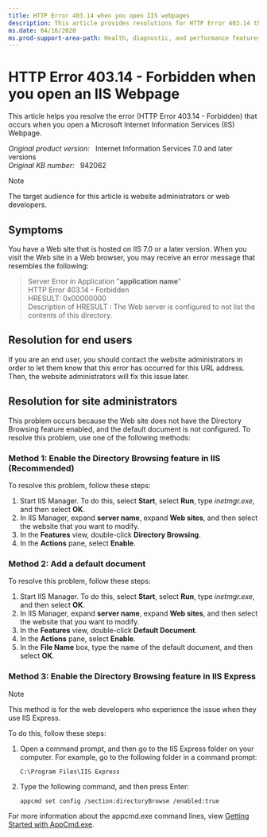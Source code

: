 ```yaml
---
title: HTTP Error 403.14 when you open IIS webpages
description: This article provides resolutions for HTTP Error 403.14 that occurs when you visit a Web site that is hosted on IIS 7.0.
ms.date: 04/16/2020
ms.prod-support-area-path: Health, diagnostic, and performance features
---
```

# HTTP Error 403.14 - Forbidden when you open an IIS Webpage

This article helps you resolve the error (HTTP Error 403.14 - Forbidden) that occurs when you open a Microsoft Internet Information Services (IIS) Webpage.

_Original product version:_ &nbsp; Internet Information Services 7.0 and later versions  
_Original KB number:_ &nbsp; 942062

> [!NOTE]
> The target audience for this article is website administrators or web developers.

## Symptoms

You have a Web site that is hosted on IIS 7.0 or a later version. When you visit the Web site in a Web browser, you may receive an error message that resembles the following:

> Server Error in Application "**application name**"  
> HTTP Error 403.14 - Forbidden  
> HRESULT: 0x00000000  
> Description of HRESULT : The Web server is configured to not list the contents of this directory.

## Resolution for end users

If you are an end user, you should contact the website administrators in order to let them know that this error has occurred for this URL address. Then, the website administrators will fix this issue later.

## Resolution for site administrators

This problem occurs because the Web site does not have the Directory Browsing feature enabled, and the default document is not configured. To resolve this problem, use one of the following methods:

### Method 1: Enable the Directory Browsing feature in IIS (Recommended)

To resolve this problem, follow these steps:

1. Start IIS Manager. To do this, select **Start**, select **Run**, type *inetmgr.exe*, and then select **OK**.
2. In IIS Manager, expand **server name**, expand **Web sites**, and then select the website that you want to modify.
3. In the **Features** view, double-click **Directory Browsing**.
4. In the **Actions** pane, select **Enable**.

### Method 2: Add a default document

To resolve this problem, follow these steps:

1. Start IIS Manager. To do this, select **Start**, select **Run**, type *inetmgr.exe*, and then select **OK**.
2. In IIS Manager, expand **server name**, expand **Web sites**, and then select the website that you want to modify.
3. In the **Features** view, double-click **Default Document**.
4. In the **Actions** pane, select **Enable**.
5. In the **File Name** box, type the name of the default document, and then select **OK**.

### Method 3: Enable the Directory Browsing feature in IIS Express

> [!NOTE]
> This method is for the web developers who experience the issue when they use IIS Express.

To do this, follow these steps:

1. Open a command prompt, and then go to the IIS Express folder on your computer. For example, go to the following folder in a command prompt:

    ```console
    C:\Program Files\IIS Express
    ```

2. Type the following command, and then press Enter:

    ```console
    appcmd set config /section:directoryBrowse /enabled:true
    ```

For more information about the appcmd.exe command lines, view [Getting Started with AppCmd.exe](/iis/get-started/getting-started-with-iis/getting-started-with-appcmdexe).
